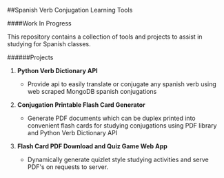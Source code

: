 ##Spanish Verb Conjugation Learning Tools

####Work In Progress

This repository contains a collection of tools and projects to assist in studying for Spanish classes.

######Projects
1. **Python Verb Dictionary API** 
    + Provide api to easily translate or conjugate any spanish verb 
    using web scraped MongoDB spanish conjugations
    
2. **Conjugation Printable Flash Card Generator**
    + Generate PDF documents which can be duplex printed into convenient
    flash cards for studying conjugations using PDF library and Python Verb Dictionary API
    
3.  **Flash Card PDF Download and Quiz Game Web App** 
    + Dynamically generate quizlet style studying activities and serve 
    PDF's on requests to server.
    
    
    

